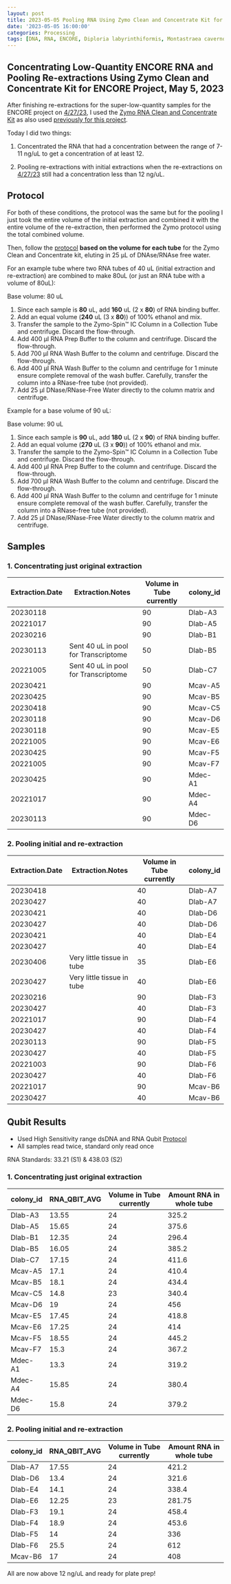 ```yaml
---
layout: post
title: 2023-05-05 Pooling RNA Using Zymo Clean and Concentrate Kit for ENCORE Project
date: '2023-05-05 16:00:00'
categories: Processing
tags: [DNA, RNA, ENCORE, Diploria labyrinthiformis, Montastraea cavernosa, Madracis decactis, Porites astreoides]
---
```


## Concentrating Low-Quantity ENCORE RNA and Pooling Re-extractions Using Zymo Clean and Concentrate Kit for ENCORE Project, May 5, 2023

After finishing re-extractions for the super-low-quantity samples for the ENCORE project on [4/27/23](https://zdellaert.github.io/ZD_Putnam_Lab_Notebook/ENCORE-RNA-DNA-Re-extractions-2023-04-27/), I used the [Zymo RNA Clean and Concentrate Kit](https://www.zymoresearch.com/products/rna-clean-concentrator-5) as also used [previously for this project](https://zdellaert.github.io/ZD_Putnam_Lab_Notebook/Pooling-RNA-Clean-Concentrate-2023-03-02/).

Today I did two things:

1. Concentrated the RNA that had a concentration between the range of 7-11 ng/uL to get a concentration of at least 12.

2. Pooling re-extractions with initial extractions when the re-extractions on [4/27/23](https://zdellaert.github.io/ZD_Putnam_Lab_Notebook/ENCORE-RNA-DNA-Re-extractions-2023-04-27/) still had a concentration less than 12 ng/uL. 

## Protocol

For both of these conditions, the protocol was the same but for the pooling I just took the entire volume of the initial extraction and combined it with the entire volume of the re-extraction, then performed the Zymo protocol using the total combined volume.

Then, follow the [protocol](https://github.com/zdellaert/ZD_Putnam_Lab_Notebook/blob/master/protocols/Zymo_RNA_Clean_Concentrate.pdf) **based on the volume for each tube** for the Zymo Clean and Concentrate kit, eluting in 25 µL of DNAse/RNAse free water.

For an example tube where two RNA tubes of 40 uL (initial extraction and re-extraction) are combined to make 80uL (or just an RNA tube with a volume of 80uL):

Base volume: 80 uL

1. Since each sample is **80** uL, add **160** uL (2 x **80**) of RNA binding buffer.
2. Add an equal volume (**240** uL (3 x **80**)) of 100% ethanol and mix.
3. Transfer the sample to the Zymo-Spin™ IC Column in a Collection Tube and centrifuge. Discard the flow-through.
4. Add 400 µl RNA Prep Buffer to the column and centrifuge. Discard the flow-through.
5. Add 700 µl RNA Wash Buffer to the column and centrifuge. Discard the flow-through.
6. Add 400 µl RNA Wash Buffer to the column and centrifuge for 1 minute ensure complete removal of the wash buffer. Carefully, transfer the column into a RNase-free tube (not provided).
7. Add 25 µl DNase/RNase-Free Water directly to the column matrix and centrifuge.

Example for a base volume of 90 uL:

Base volume: 90 uL

1. Since each sample is **90** uL, add **180** uL (2 x **90**) of RNA binding buffer.
2. Add an equal volume (**270** uL (3 x **90**)) of 100% ethanol and mix.
3. Transfer the sample to the Zymo-Spin™ IC Column in a Collection Tube and centrifuge. Discard the flow-through.
4. Add 400 µl RNA Prep Buffer to the column and centrifuge. Discard the flow-through.
5. Add 700 µl RNA Wash Buffer to the column and centrifuge. Discard the flow-through.
6. Add 400 µl RNA Wash Buffer to the column and centrifuge for 1 minute ensure complete removal of the wash buffer. Carefully, transfer the column into a RNase-free tube (not provided).
7. Add 25 µl DNase/RNase-Free Water directly to the column matrix and centrifuge.


## Samples

### 1. Concentrating just original extraction

| Extraction.Date | Extraction.Notes                     | Volume in Tube currently | colony_id |
|-----------------|--------------------------------------|--------------------------|-----------|
| 20230118        |                                      | 90                       | Dlab-A3   |
| 20221017        |                                      | 90                       | Dlab-A5   |
| 20230216        |                                      | 90                       | Dlab-B1   |
| 20230113        | Sent 40 uL in pool for Transcriptome | 50                       | Dlab-B5   |
| 20221005        | Sent 40 uL in pool for Transcriptome | 50                       | Dlab-C7   |
| 20230421        |                                      | 90                       | Mcav-A5   |
| 20230425        |                                      | 90                       | Mcav-B5   |
| 20230418        |                                      | 90                       | Mcav-C5   |
| 20230118        |                                      | 90                       | Mcav-D6   |
| 20230118        |                                      | 90                       | Mcav-E5   |
| 20221005        |                                      | 90                       | Mcav-E6   |
| 20230425        |                                      | 90                       | Mcav-F5   |
| 20221005        |                                      | 90                       | Mcav-F7   |
| 20230425        |                                      | 90                       | Mdec-A1   |
| 20221017        |                                      | 90                       | Mdec-A4   |
| 20230113        |                                      | 90                       | Mdec-D6   |

### 2. Pooling initial and re-extraction

| Extraction.Date | Extraction.Notes           | Volume in Tube currently | colony_id |
|-----------------|----------------------------|--------------------------|-----------|
| 20230418        |                            | 40                       | Dlab-A7   |
| 20230427        |                            | 40                       | Dlab-A7   |
| 20230421        |                            | 40                       | Dlab-D6   |
| 20230427        |                            | 40                       | Dlab-D6   |
| 20230421        |                            | 40                       | Dlab-E4   |
| 20230427        |                            | 40                       | Dlab-E4   |
| 20230406        | Very little tissue in tube | 35                       | Dlab-E6   |
| 20230427        | Very little tissue in tube | 40                       | Dlab-E6   |
| 20230216        |                            | 90                       | Dlab-F3   |
| 20230427        |                            | 40                       | Dlab-F3   |
| 20221017        |                            | 90                       | Dlab-F4   |
| 20230427        |                            | 40                       | Dlab-F4   |
| 20230113        |                            | 90                       | Dlab-F5   |
| 20230427        |                            | 40                       | Dlab-F5   |
| 20221003        |                            | 90                       | Dlab-F6   |
| 20230427        |                            | 40                       | Dlab-F6   |
| 20221017        |                            | 90                       | Mcav-B6   |
| 20230427        |                            | 40                       | Mcav-B6   |


## Qubit Results

- Used High Sensitivity range dsDNA and RNA Qubit [Protocol](https://zdellaert.github.io/ZD_Putnam_Lab_Notebook/Qubit-Protocol/)
- All samples read twice, standard only read once

 RNA Standards: 33.21 (S1) & 438.03 (S2)
 
### 1. Concentrating just original extraction

| colony_id | RNA_QBIT_AVG | Volume in Tube currently | Amount RNA in whole tube |
|-----------|--------------|--------------------------|--------------------------|
| Dlab-A3   | 13.55        | 24                       | 325.2                    |
| Dlab-A5   | 15.65        | 24                       | 375.6                    |
| Dlab-B1   | 12.35        | 24                       | 296.4                    |
| Dlab-B5   | 16.05        | 24                       | 385.2                    |
| Dlab-C7   | 17.15        | 24                       | 411.6                    |
| Mcav-A5   | 17.1         | 24                       | 410.4                    |
| Mcav-B5   | 18.1         | 24                       | 434.4                    |
| Mcav-C5   | 14.8         | 23                       | 340.4                    |
| Mcav-D6   | 19           | 24                       | 456                      |
| Mcav-E5   | 17.45        | 24                       | 418.8                    |
| Mcav-E6   | 17.25        | 24                       | 414                      |
| Mcav-F5   | 18.55        | 24                       | 445.2                    |
| Mcav-F7   | 15.3         | 24                       | 367.2                    |
| Mdec-A1   | 13.3         | 24                       | 319.2                    |
| Mdec-A4   | 15.85        | 24                       | 380.4                    |
| Mdec-D6   | 15.8         | 24                       | 379.2                    |



### 2. Pooling initial and re-extraction

| colony_id | RNA_QBIT_AVG | Volume in Tube currently | Amount RNA in whole tube |
|-----------|--------------|--------------------------|--------------------------|
| Dlab-A7   | 17.55        | 24                       | 421.2                    |
| Dlab-D6   | 13.4         | 24                       | 321.6                    |
| Dlab-E4   | 14.1         | 24                       | 338.4                    |
| Dlab-E6   | 12.25        | 23                       | 281.75                   |
| Dlab-F3   | 19.1         | 24                       | 458.4                    |
| Dlab-F4   | 18.9         | 24                       | 453.6                    |
| Dlab-F5   | 14           | 24                       | 336                      |
| Dlab-F6   | 25.5         | 24                       | 612                      |
| Mcav-B6   | 17           | 24                       | 408                      |

All are now above 12 ng/uL and ready for plate prep!